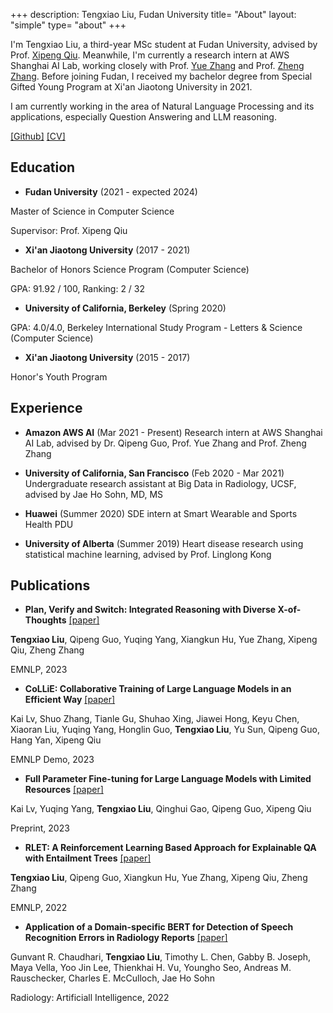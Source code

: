 +++
description: Tengxiao Liu, Fudan University
title= "About"
layout: "simple"
type= "about"
+++

I'm Tengxiao Liu, a third-year MSc student at Fudan University, advised by Prof. [Xipeng Qiu](https://xpqiu.github.io). Meanwhile, I'm currently a research intern at AWS Shanghai AI Lab, working closely with Prof. [Yue Zhang](https://frcchang.github.io/) and Prof. [Zheng Zhang](https://research.shanghai.nyu.edu/cn/centers-and-institutes/datascience/people/zheng-zhang).
Before joining Fudan, I received my bachelor degree from Special Gifted Young Program at Xi'an Jiaotong University in 2021.

I am currently working in the area of Natural Language Processing and its applications, especially Question Answering and LLM reasoning.

[\[Github\]](https://github.com/tengxiaoliu/) [\[CV\]](https://tengxiaoliu.github.io/file/cv_Tengxiao_Liu.pdf) 

## Education

* **Fudan University** (2021 - expected 2024)

Master of Science in Computer Science

Supervisor: Prof. Xipeng Qiu

* **Xi'an Jiaotong University** (2017 - 2021)

Bachelor of Honors Science Program (Computer Science)

GPA: 91.92 / 100, Ranking: 2 / 32

* **University of California, Berkeley** (Spring 2020)

GPA: 4.0/4.0, Berkeley International Study Program - Letters & Science (Computer Science)

* **Xi'an Jiaotong University** (2015 - 2017)

Honor's Youth Program


## Experience

* **Amazon AWS AI** (Mar 2021 - Present) Research intern at AWS Shanghai AI Lab, advised by Dr. Qipeng Guo, Prof. Yue Zhang and Prof. Zheng Zhang

* **University of California, San Francisco** (Feb 2020 - Mar 2021)
Undergraduate research assistant at Big Data in Radiology, UCSF, advised by Jae Ho Sohn, MD, MS

* **Huawei** (Summer 2020)
SDE intern at Smart Wearable and Sports Health PDU

* **University of Alberta** (Summer 2019)
Heart disease research using statistical machine learning, advised by Prof. Linglong Kong


## Publications

* **Plan, Verify and Switch: Integrated Reasoning with Diverse X-of-Thoughts** [[paper]](https://arxiv.org/pdf/2310.14628v1.pdf)

**Tengxiao Liu**, Qipeng Guo, Yuqing Yang, Xiangkun Hu, Yue Zhang, Xipeng Qiu, Zheng Zhang

EMNLP, 2023


* **CoLLiE: Collaborative Training of Large Language Models in an Efficient Way** [[paper]]()

Kai Lv, Shuo Zhang, Tianle Gu, Shuhao Xing, Jiawei Hong, Keyu Chen, Xiaoran Liu, Yuqing Yang, Honglin Guo, **Tengxiao Liu**, Yu Sun, Qipeng Guo, Hang Yan, Xipeng Qiu

EMNLP Demo, 2023

* **Full Parameter Fine-tuning for Large Language Models with Limited Resources** [[paper]](https://arxiv.org/pdf/2306.09782.pdf)

Kai Lv, Yuqing Yang, **Tengxiao Liu**, Qinghui Gao, Qipeng Guo, Xipeng Qiu

Preprint, 2023

* **RLET: A Reinforcement Learning Based Approach for Explainable QA with Entailment Trees** [[paper]](https://www.aclanthology.org/2022.emnlp-main.483.pdf)

**Tengxiao Liu**, Qipeng Guo, Xiangkun Hu, Yue Zhang, Xipeng Qiu, Zheng Zhang

EMNLP, 2022


* **Application of a Domain-specific BERT for Detection of Speech Recognition Errors in Radiology Reports** [[paper]](https://pubmed.ncbi.nlm.nih.gov/35923373/)

Gunvant R. Chaudhari, **Tengxiao Liu**, Timothy L. Chen, Gabby B. Joseph, Maya Vella, Yoo Jin Lee, Thienkhai H. Vu, Youngho Seo, Andreas M. Rauschecker, Charles E. McCulloch, Jae Ho Sohn

Radiology: Artificiall Intelligence, 2022


<!-- ## Professional Services
Reviewer for AACL 2022 -->